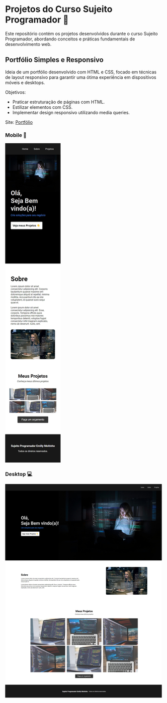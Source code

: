 # Projetos do Curso Sujeito Programador 🚀
Este repositório contém os projetos desenvolvidos durante o curso Sujeito Programador, abordando conceitos e práticas fundamentais de desenvolvimento web.

## Portfólio Simples e Responsivo
Ideia de um portfólio desenvolvido com HTML e CSS, focado em técnicas de layout responsivo para garantir uma ótima experiência em dispositivos móveis e desktops.

Objetivos:
- Praticar estruturação de páginas com HTML.
- Estilizar elementos com CSS.
- Implementar design responsivo utilizando media queries.

Site: [Portfólio](https://emillymoitinho.github.io/sujeito_programador/projeto_portfolio/)

### Mobile 📱
![mobile](/projeto_portfolio/img/mobile.jpeg)

### Desktop 💻 
![desktop](/projeto_portfolio/img/desktop.jpeg)



 
